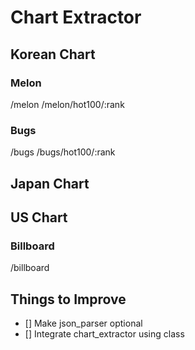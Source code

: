 # Chart Extractor

## Korean Chart
### Melon
/melon
/melon/hot100/:rank
### Bugs
/bugs
/bugs/hot100/:rank

## Japan Chart

## US Chart 
### Billboard
/billboard

## Things to Improve 
- [] Make json_parser optional
- [] Integrate chart_extractor using class